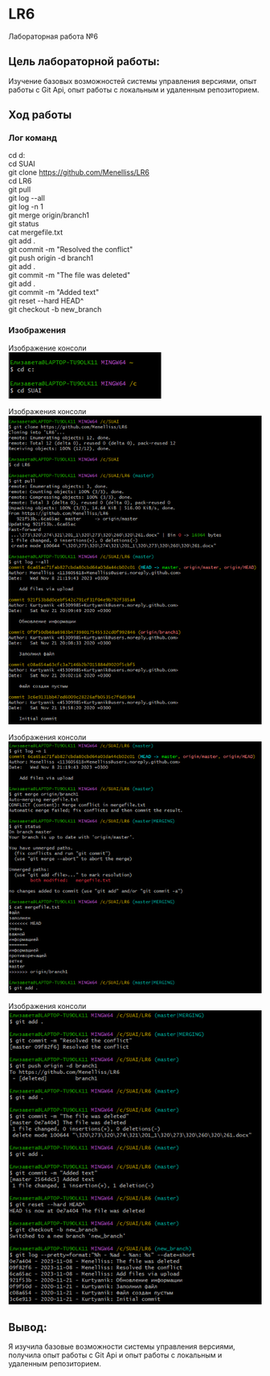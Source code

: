 # LR6
Лабораторная работа №6
## Цель лабораторной работы: 
Изучение базовых возможностей системы управления версиями, опыт работы с Git Api, опыт работы с локальным и удаленным репозиторием.  
## Ход работы
### Лог команд
cd d:  
cd SUAI  
git clone https://github.com/Menelliss/LR6  
cd LR6  
git pull  
git log  --all  
git log -n 1  
git merge origin/branch1  
git status  
cat mergefile.txt  
git add .  
git commit -m "Resolved the conflict"  
git push origin -d branch1  
git add .  
git commit -m "The file was deleted"  
git add .  
git commit -m "Added text"  
git reset --hard HEAD^  
git checkout -b new_branch 
 
### Изображения
Изображение консоли  
![Первый скриншот](https://github.com/Menelliss/LR6/raw/new_branch/screen/Screenshot1.png)  

Изображения консоли  
![Второй скриншот](https://github.com/Menelliss/LR6/raw/new_branch/screen/Screenshot2.png)  

Изображения консоли  
![Третий скриншот](https://github.com/Menelliss/LR6/raw/new_branch/screen/Screenshot3.png)  

Изображения консоли  
![Четвертый скриншот](https://github.com/Menelliss/LR6/raw/new_branch/screen/Screenshot4.png)  

## Вывод: 
Я изучила базовые возможности системы управления версиями, получила опыт работы с Git Api и опыт работы с локальным и удаленным репозиторием.  